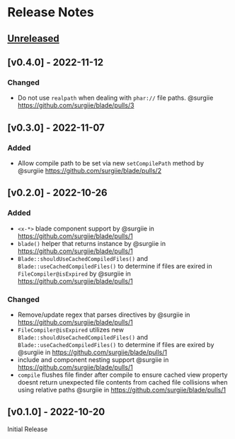 # Release Notes

## [Unreleased](https://github.com/surgiie/blade/compare/v0.4.0...master)
## [v0.4.0] - 2022-11-12

### Changed

- Do not use `realpath` when dealing with `phar://` file paths. @surgiie https://github.com/surgiie/blade/pulls/3

## [v0.3.0] - 2022-11-07

### Added

- Allow compile path to be set via new `setCompilePath` method by @surgiie https://github.com/surgiie/blade/pulls/2
## [v0.2.0] - 2022-10-26

### Added

- `<x-*>` blade component support by @surgiie in https://github.com/surgiie/blade/pulls/1
- `blade()` helper that returns instance by @surgiie in https://github.com/surgiie/blade/pulls/1
-  `Blade::shouldUseCachedCompiledFiles()` and `Blade::useCachedCompiledFiles()` to determine if files are exired in `FileCompiler@isExpired` by @surgiie in https://github.com/surgiie/blade/pulls/1
### Changed
- Remove/update regex that parses directives by @surgiie in https://github.com/surgiie/blade/pulls/1
-  `FileCompiler@isExpired` utilizes new `Blade::shouldUseCachedCompiledFiles()` and `Blade::useCachedCompiledFiles()` to determine if files are exired by @surgiie in https://github.com/surgiie/blade/pulls/1
- include and component nesting support @surgiie in https://github.com/surgiie/blade/pulls/1
- `compile` flushes file finder after compile to ensure cached view property doesnt return unexpected file contents from cached file collisions when using relative paths @surgiie in https://github.com/surgiie/blade/pulls/1

## [v0.1.0] - 2022-10-20

Initial Release
